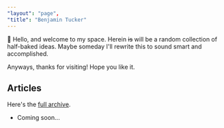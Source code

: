 ```yaml
---
"layout": "page",
"title": "Benjamin Tucker"
---
```


<section>

🏡 <span class="newthought">Hello,</span> and welcome to my space. Herein
<strike>is</strike> will be a random collection of half-baked ideas. Maybe
someday I'll rewrite this to sound smart and accomplished.

Anyways, thanks for visiting! Hope you like it.

## Articles

Here's the [full archive](archive.html).

- Coming soon...

</section>